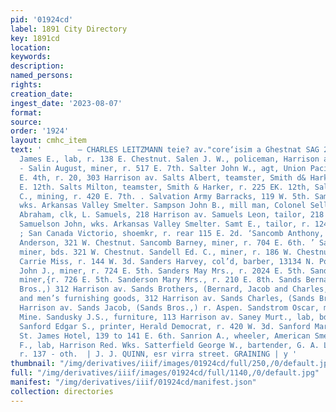 ```yaml
---
pid: '01924cd'
label: 1891 City Directory
key: 1891cd
location: 
keywords: 
description: 
named_persons: 
rights: 
creation_date: 
ingest_date: '2023-08-07'
format: 
source: 
order: '1924'
layout: cmhc_item
text: '        — CHARLES LEITZMANN teie? av."core‘isim a Ghestnat SAG 223 SAT  Sage
  James E., lab, r. 138 E. Chestnut. Salen J. W., policeman, Harrison av, cor. Chestnut.
  - Salin August, miner, r. 517 E. 7th. Salter John W., agt, Union Pacific -Ry., 105
  E. 4th, r. 20, 303 Harrison av. Salts Albert, teamster, Smith d& Harker, r. 225
  E. 12th. Salts Milton, teamster, Smith & Harker, r. 225 EK. 12th, Saltzman Abner
  C., mining, r. 420 E. 7th. . Salvation Army Barracks, 119 W. 5th. Samerick Jos.,
  wks. Arkansas Valley Smelter. Sampson John B., mill man, Colonel Sellers Mine. Samuels
  Abraham, clk, L. Samuels, 218 Harrison av. Samuels Leon, tailor, 218 Harrison av.
  Samuelson John, wks. Arkansas Valley Smelter. Samt E., tailor, r. 124 W. Chestnut.
  ; San Canada Victorio, shoemkr, r. rear 115 E. 2d. ‘Sancomb Anthony, cook, G. L.
  Anderson, 321 W. Chestnut. Sancomb Barney, miner, r. 704 E. 6th. ’ Sancomb Ernest,
  miner, bds. 321 W. Chestnut. Sandell Ed. C., miner, r. 186 W. Chestnut. Sandels
  Carrie Miss, r. 144 W. 3d. Sanders Harvey, col’d, barber, 13134 N. Poplar. Sanders
  John J., miner, r. 724 E. 5th. Sanders May Mrs., r. 2024 E. 5th. Sanders William,
  miner,{r. 726 E. 5th. Sanderson Mary Mrs., r. 210 E. 8th. Sands Bernard, (Sands
  Bros.,) 312 Harrison av. Sands Brothers, (Bernard, Jacob and Charles,) clothing
  and men’s furnishing goods, 312 Harrison av. Sands Charles, (Sands Bros.,) r. 315
  Harrison av. Sands Jacob, (Sands Bros.,) r. Aspen. Sandstrom Oscar, miner, Thespian
  Mine. Sandusky J.S., furniture, 113 Harrison av. Saney Murt., lab, bds. 202 E. 3d.
  Sanford Edgar S., printer, Herald Democrat, r. 420 W. 3d. Sanford Mary Mrs., propr,
  St. James Hotel, 139 to 141 E. 6th. Sanrion A., wheeler, American Smelter. Sapley
  F., lab, Harrison Red. Wks. Satterfield George W., bartender, G. A. L’Abbe & Co.,
  r. 137 - oth.  | J. J. QUINN, esr virra street. GRAINING | y '
thumbnail: "/img/derivatives/iiif/images/01924cd/full/250,/0/default.jpg"
full: "/img/derivatives/iiif/images/01924cd/full/1140,/0/default.jpg"
manifest: "/img/derivatives/iiif/01924cd/manifest.json"
collection: directories
---
```

